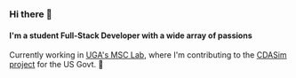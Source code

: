 ### Hi there 👋
#### I'm a student Full-Stack Developer with a wide array of passions

Currently working in [UGA's MSC Lab](https://yunlishao.github.io/), where I'm contributing to the [CDASim project](https://github.com/usdot-fhwa-stol/cdasim) for the US Govt. 🚗


<!--
**willv678/willv678** is a ✨ _special_ ✨ repository because its `README.md` (this file) appears on your GitHub profile.

Here are some ideas to get you started:

- 🔭 I’m currently working on ...
- 🌱 I’m currently learning ...
- 👯 I’m looking to collaborate on ...
- 🤔 I’m looking for help with ...
- 💬 Ask me about ...
- 📫 How to reach me: ...
- 😄 Pronouns: ...


- ⚡ Fun fact: ...
-->
